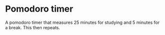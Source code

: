 # Pomodoro timer
 A pomodoro timer that measures 25 minutes for studying and 5 minutes for a break. This then repeats.
